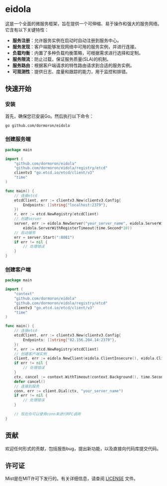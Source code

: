 # eidola
这是一个全面的微服务框架，旨在提供一个可伸缩、易于操作和强大的服务网络。它含有以下关键特性：

- **服务注册**：允许服务实例在启动时自动注册到服务中心。
- **服务发现**：客户端能够发现网络中可用的服务实例，并进行连接。
- **负载均衡**：内置了多种负载均衡策略，可根据需求进行选择和定制。
- **服务限流**：防止过载，保证服务质量(SLA)的机制。
- **服务路由**：根据客户端请求的特性路由请求到合适的服务实例。
- **可观测性**：提供日志、度量和跟踪的能力，用于监控和排错。

## 快速开始

### 安装

首先，确保您已安装Go。然后执行以下命令：

```bash
go github.com/dormoron/eidola
```

### 创建服务端
``` go
package main

import (
	"github.com/dormoron/eidola"
	"github.com/dormoron/eidola/registry/etcd"
	clientv3 "go.etcd.io/etcd/client/v3"
	"time"
)

func main() {
	// 连接etcd
	etcdClient, err := clientv3.New(clientv3.Config{
		Endpoints: []string{"localhost:2379"},
	})
	r, err := etcd.NewRegistry(etcdClient)
	// 创建server
	server, err := eidola.NewServer("your_server_name", eidola.ServerWithRegistry(r),
		eidola.ServerWithRegisterTimeout(time.Second*10))
	// 启动服务	
	err = server.Start(":8081")
	if err != nil {
	    // 处理错误
	}
}
```

### 创建客户端
``` go
package main

import (
	"context"
	"github.com/dormoron/eidola"
	"github.com/dormoron/eidola/registry/etcd"
	clientv3 "go.etcd.io/etcd/client/v3"
	"time"
)

func main() {
	// 连接etcd
	etcdClient, err := clientv3.New(clientv3.Config{
		Endpoints: []string{"82.156.204.14:2379"},
	})
	r, err := etcd.NewRegistry(etcdClient)
	// 创建客户端实例
	client, err := eidola.NewClient(eidola.ClientInsecure(), eidola.ClientWithResolver(r, time.Second*3))
	if err != nil {
	    // 处理错误
	}
	ctx, cancel := context.WithTimeout(context.Background(), time.Second*10)
	defer cancel()
	// 连接到服务
	conn, err := client.Dial(ctx, "your_server_name")
	if err != nil {
	    // 处理错误
	}
	
	// 现在你可以使用conn来进行RPC调用
}
```

## 贡献
欢迎任何形式的贡献，包括报告bug，提出新功能，以及直接向代码库提交代码。

## 许可证
Mist是在MIT许可下发行的。有关详细信息，请查阅 [LICENSE](LICENSE) 文件。